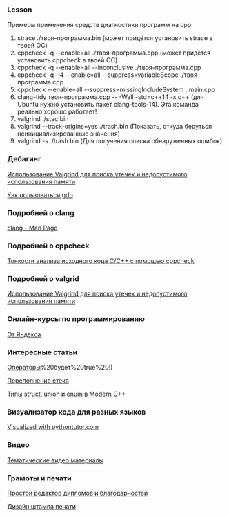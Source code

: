 ### Lesson

Примеры применения средств диагностики программ на cpp:

1. strace ./твоя-программа.bin (может придётся установить strace в твоей ОС)
2. cppcheck -q --enable=all ./твоя-программа.cpp (может придётся установить cppcheck в твоей ОС)
3. cppcheck -q --enable=all --inconclusive ./твоя-программа.cpp
4. cppcheck -q -j4 --enable=all --suppress=variableScope ./твоя-программа.cpp
5. cppcheck --enable=all --suppress=missingIncludeSystem . main.cpp
6. clang-tidy твоя-программа.cpp -- -Wall -std=c++14 -x c++ (для Ubuntu нужно установить пакет clang-tools-14). Эта команда реально хорошо работает!
7. valgrind ./stac.bin
8. valgrind --track-origins=yes ./trash.bin (Показать, откуда беруться неинициализированные значения)
9. valgrind -s ./trash.bin (Для получения списка обнаруженных ошибок)

### Дебагинг

[Использование Valgrind для поиска утечек и недопустимого использования памяти](http://cppstudio.com/post/4348/)

[Как пользоваться gdb](https://losst.pro/kak-polzovatsya-gdb)

### Подробней о clang

[clang - Man Page](https://www.mankier.com/1/clang#Examples_(TL;DR))

### Подробней о cppcheck

[Тонкости анализа исходного кода C/C++ с помощью cppcheck](https://habr.com/ru/articles/210256/)

### Подробней о valgrid

[Использование Valgrind для поиска утечек и недопустимого использования памяти](http://cppstudio.com/post/4348/)

### Онлайн-курсы по программированию

[От Яндекса](https://education.yandex.ru/handbook/cpp/article/branches-and-loops)

### Интересные статьи

[Операторы](https://pvoid.pro/index.php/cpp-tutorial-menu/cpp-tutorial-menu-operators#:~:text=Оператор%20!%20-%20это%20оператор,%3D%3D%205)%20будет%20true%20!)

[Переполнение стека](https://ru.wikipedia.org/wiki/Переполнение_стека)

[Типы struct, union и enum в Modern C++](https://habr.com/ru/articles/334988/)

### Визуализатор кода для разных языков

[Visualized with pythontutor.com](https://pythontutor.com/cpp.html#mode=edit)

### Видео

[Тематические видео материалы](https://gitflic.ru/project/rurewa/cpp/blob?file=content%2Fvideo.md&branch=master)

### Грамоты и печати

[Простой редактор дипломов и благодарностей](https://prostograf.ru/redaktor-diplomov-gramot-blagodarnostey)

[Дизайн штампа печати](https://pechati.printut.com/)